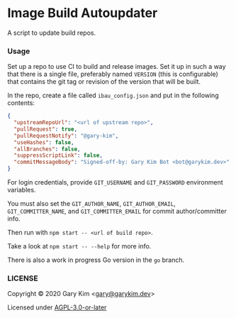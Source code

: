 # Image Build Autoupdater

A script to update build repos.

### Usage

Set up a repo to use CI to build and release images. Set it up in such a way that there is a single file, preferably named `VERSION` (this is configurable) that contains the git tag or revision of the version that will be built.

In the repo, create a file called `ibau_config.json` and put in the following contents:
```json
{
  "upstreamRepoUrl": "<url of upstream repo>",
  "pullRequest": true,
  "pullRequestNotify": "@gary-kim",
  "useHashes": false,
  "allBranches": false,
  "suppressScriptLink": false,
  "commitMessageBody": "Signed-off-by: Gary Kim Bot <bot@garykim.dev>"
}
```

For login credentials, provide `GIT_USERNAME` and `GIT_PASSWORD` environment variables. 

You must also set the `GIT_AUTHOR_NAME`, `GIT_AUTHOR_EMAIL`, `GIT_COMMITTER_NAME`, and `GIT_COMMITTER_EMAIL` for commit author/committer info.

Then run with `npm start -- <url of build repo>`.

Take a look at `npm start -- --help` for more info.

There is also a work in progress Go version in the `go` branch.

### LICENSE

Copyright &copy; 2020 Gary Kim &lt;<gary@garykim.dev>&gt;

Licensed under [AGPL-3.0-or-later](LICENSE)

